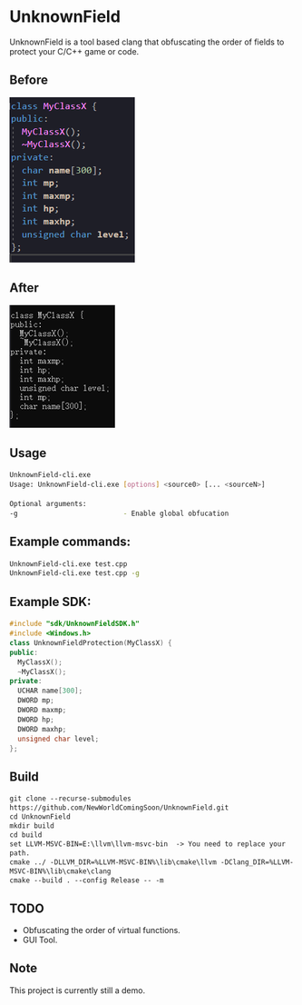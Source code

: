 # UnknownField
UnknownField is a tool based clang that obfuscating the order of fields to protect your C/C++ game or code.

## Before
![image](images/UnknownField_before.png)

## After
![image](images/UnknownField_after.png)

## Usage
```bash
UnknownField-cli.exe
Usage: UnknownField-cli.exe [options] <source0> [... <sourceN>]

Optional arguments:
-g                          - Enable global obfucation
```

## Example commands:
```bash
UnknownField-cli.exe test.cpp
UnknownField-cli.exe test.cpp -g
```

## Example SDK:
```C++
#include "sdk/UnknownFieldSDK.h"
#include <Windows.h>
class UnknownFieldProtection(MyClassX) {
public:
  MyClassX();
  ~MyClassX();
private:
  UCHAR name[300];
  DWORD mp;
  DWORD maxmp;
  DWORD hp;
  DWORD maxhp;
  unsigned char level;
};
```

## Build
```
git clone --recurse-submodules https://github.com/NewWorldComingSoon/UnknownField.git
cd UnknownField
mkdir build
cd build
set LLVM-MSVC-BIN=E:\llvm\llvm-msvc-bin  -> You need to replace your path.
cmake ../ -DLLVM_DIR=%LLVM-MSVC-BIN%\lib\cmake\llvm -DClang_DIR=%LLVM-MSVC-BIN%\lib\cmake\clang
cmake --build . --config Release -- -m
```

## TODO
- Obfuscating the order of virtual functions.
- GUI Tool.

## Note
This project is currently still a demo.
